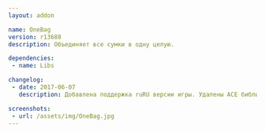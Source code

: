 ```yaml
---
layout: addon

name: OneBag
version: r13688
description: Объединяет все сумки в одну целую.

dependencies:
 - name: Libs

changelog:
 - date: 2017-06-07
   description: Добавлена поддержка ruRU версии игры. Удалены ACE библиотеки. Добавлена зависимость от !Libs.

screenshots:
 - url: /assets/img/OneBag.jpg
---
```

